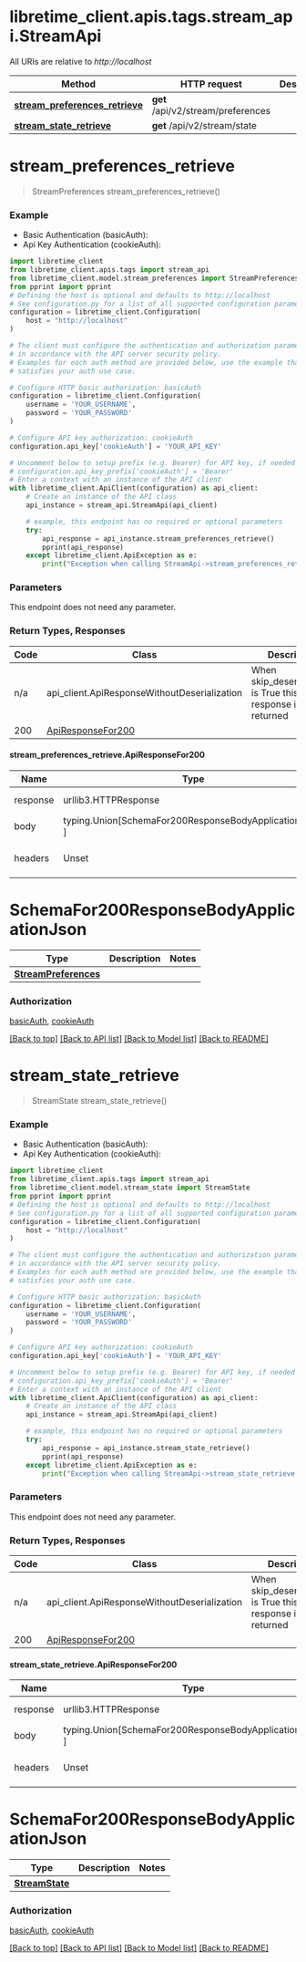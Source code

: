 <a name="__pageTop"></a>
# libretime_client.apis.tags.stream_api.StreamApi

All URIs are relative to *http://localhost*

Method | HTTP request | Description
------------- | ------------- | -------------
[**stream_preferences_retrieve**](#stream_preferences_retrieve) | **get** /api/v2/stream/preferences | 
[**stream_state_retrieve**](#stream_state_retrieve) | **get** /api/v2/stream/state | 

# **stream_preferences_retrieve**
<a name="stream_preferences_retrieve"></a>
> StreamPreferences stream_preferences_retrieve()



### Example

* Basic Authentication (basicAuth):
* Api Key Authentication (cookieAuth):
```python
import libretime_client
from libretime_client.apis.tags import stream_api
from libretime_client.model.stream_preferences import StreamPreferences
from pprint import pprint
# Defining the host is optional and defaults to http://localhost
# See configuration.py for a list of all supported configuration parameters.
configuration = libretime_client.Configuration(
    host = "http://localhost"
)

# The client must configure the authentication and authorization parameters
# in accordance with the API server security policy.
# Examples for each auth method are provided below, use the example that
# satisfies your auth use case.

# Configure HTTP basic authorization: basicAuth
configuration = libretime_client.Configuration(
    username = 'YOUR_USERNAME',
    password = 'YOUR_PASSWORD'
)

# Configure API key authorization: cookieAuth
configuration.api_key['cookieAuth'] = 'YOUR_API_KEY'

# Uncomment below to setup prefix (e.g. Bearer) for API key, if needed
# configuration.api_key_prefix['cookieAuth'] = 'Bearer'
# Enter a context with an instance of the API client
with libretime_client.ApiClient(configuration) as api_client:
    # Create an instance of the API class
    api_instance = stream_api.StreamApi(api_client)

    # example, this endpoint has no required or optional parameters
    try:
        api_response = api_instance.stream_preferences_retrieve()
        pprint(api_response)
    except libretime_client.ApiException as e:
        print("Exception when calling StreamApi->stream_preferences_retrieve: %s\n" % e)
```
### Parameters
This endpoint does not need any parameter.

### Return Types, Responses

Code | Class | Description
------------- | ------------- | -------------
n/a | api_client.ApiResponseWithoutDeserialization | When skip_deserialization is True this response is returned
200 | [ApiResponseFor200](#stream_preferences_retrieve.ApiResponseFor200) | 

#### stream_preferences_retrieve.ApiResponseFor200
Name | Type | Description  | Notes
------------- | ------------- | ------------- | -------------
response | urllib3.HTTPResponse | Raw response |
body | typing.Union[SchemaFor200ResponseBodyApplicationJson, ] |  |
headers | Unset | headers were not defined |

# SchemaFor200ResponseBodyApplicationJson
Type | Description  | Notes
------------- | ------------- | -------------
[**StreamPreferences**](../../models/StreamPreferences.md) |  | 


### Authorization

[basicAuth](../../../README.md#basicAuth), [cookieAuth](../../../README.md#cookieAuth)

[[Back to top]](#__pageTop) [[Back to API list]](../../../README.md#documentation-for-api-endpoints) [[Back to Model list]](../../../README.md#documentation-for-models) [[Back to README]](../../../README.md)

# **stream_state_retrieve**
<a name="stream_state_retrieve"></a>
> StreamState stream_state_retrieve()



### Example

* Basic Authentication (basicAuth):
* Api Key Authentication (cookieAuth):
```python
import libretime_client
from libretime_client.apis.tags import stream_api
from libretime_client.model.stream_state import StreamState
from pprint import pprint
# Defining the host is optional and defaults to http://localhost
# See configuration.py for a list of all supported configuration parameters.
configuration = libretime_client.Configuration(
    host = "http://localhost"
)

# The client must configure the authentication and authorization parameters
# in accordance with the API server security policy.
# Examples for each auth method are provided below, use the example that
# satisfies your auth use case.

# Configure HTTP basic authorization: basicAuth
configuration = libretime_client.Configuration(
    username = 'YOUR_USERNAME',
    password = 'YOUR_PASSWORD'
)

# Configure API key authorization: cookieAuth
configuration.api_key['cookieAuth'] = 'YOUR_API_KEY'

# Uncomment below to setup prefix (e.g. Bearer) for API key, if needed
# configuration.api_key_prefix['cookieAuth'] = 'Bearer'
# Enter a context with an instance of the API client
with libretime_client.ApiClient(configuration) as api_client:
    # Create an instance of the API class
    api_instance = stream_api.StreamApi(api_client)

    # example, this endpoint has no required or optional parameters
    try:
        api_response = api_instance.stream_state_retrieve()
        pprint(api_response)
    except libretime_client.ApiException as e:
        print("Exception when calling StreamApi->stream_state_retrieve: %s\n" % e)
```
### Parameters
This endpoint does not need any parameter.

### Return Types, Responses

Code | Class | Description
------------- | ------------- | -------------
n/a | api_client.ApiResponseWithoutDeserialization | When skip_deserialization is True this response is returned
200 | [ApiResponseFor200](#stream_state_retrieve.ApiResponseFor200) | 

#### stream_state_retrieve.ApiResponseFor200
Name | Type | Description  | Notes
------------- | ------------- | ------------- | -------------
response | urllib3.HTTPResponse | Raw response |
body | typing.Union[SchemaFor200ResponseBodyApplicationJson, ] |  |
headers | Unset | headers were not defined |

# SchemaFor200ResponseBodyApplicationJson
Type | Description  | Notes
------------- | ------------- | -------------
[**StreamState**](../../models/StreamState.md) |  | 


### Authorization

[basicAuth](../../../README.md#basicAuth), [cookieAuth](../../../README.md#cookieAuth)

[[Back to top]](#__pageTop) [[Back to API list]](../../../README.md#documentation-for-api-endpoints) [[Back to Model list]](../../../README.md#documentation-for-models) [[Back to README]](../../../README.md)

